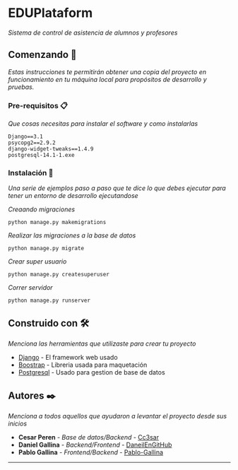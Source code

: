 # EDUPlataform

_Sistema de control de asistencia de alumnos y profesores_

## Comenzando 🚀

_Estas instrucciones te permitirán obtener una copia del proyecto en funcionamiento en tu máquina local para propósitos de desarrollo y pruebas._

### Pre-requisitos 📋

_Que cosas necesitas para instalar el software y como instalarlas_

```
Django==3.1
psycopg2==2.9.2
django-widget-tweaks==1.4.9
postgresql-14.1-1.exe
```

### Instalación 🔧

_Una serie de ejemplos paso a paso que te dice lo que debes ejecutar para tener un entorno de desarrollo ejecutandose_

_Creaando migraciones_

```
python manage.py makemigrations
```

_Realizar las migraciones a la base de datos_

```
python manage.py migrate
```

_Crear super usuario_

```
python manage.py createsuperuser
```

_Correr servidor_

```
python manage.py runserver
```

## Construido con 🛠️

_Menciona las herramientas que utilizaste para crear tu proyecto_

* [Django](https://www.djangoproject.com/) - El framework web usado
* [Boostrap](https://getbootstrap.com/) - Libreria usada para maquetación
* [Postgresql](https://www.postgresql.org/) - Usado para gestion de base de datos

## Autores ✒️

_Menciona a todos aquellos que ayudaron a levantar el proyecto desde sus inicios_

* **Cesar Peren** - *Base de datos/Backend* - [Cc3sar](https://github.com/Cc3sar)
* **Daniel Gallina** - *Backend/Frontend* - [DaneilEnGitHub](https://github.com/DanielEnGitHub)
* **Pablo Gallina** - *Frontend/Backend* - [Pablo-Gallina](https://github.com/Pablo-Gallina)

---
